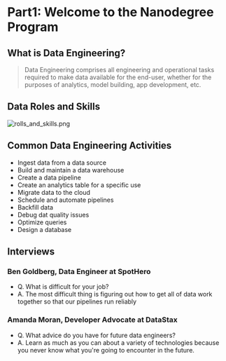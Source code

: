 # Part1: Welcome to the Nanodegree Program

## What is Data Engineering?

> Data Engineering comprises all engineering and operational tasks required to make data available for the end-user, whether for the purposes of analytics, model building, app development, etc.

## Data Roles and Skills

![rolls_and_skills.png](../images/roles_and_skills.png)

## Common Data Engineering Activities

- Ingest data from a data source
- Build and maintain a data warehouse
- Create a data pipeline
- Create an analytics table for a specific use
- Migrate data to the cloud
- Schedule and automate pipelines
- Backfill data
- Debug dat quality issues
- Optimize queries
- Design a database

## Interviews

### Ben Goldberg, Data Engineer at SpotHero

- Q. What is difficult for your job?
- A. The most difficult thing is figuring out how to get all of data work together so that our pipelines run reliably

### Amanda Moran, Developer Advocate at DataStax

- Q. What advice do you have for future data engineers?
- A. Learn as much as you can about a variety of technologies because you never know what you're going to encounter in the future.
